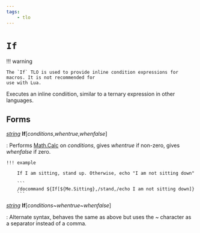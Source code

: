 ```yaml
---
tags:
    - tlo
---
```

# `If`


!!! warning

    The `If` TLO is used to provide inline condition expressions for macros. It is not recommended for
    use with Lua.

Executes an inline condiition, similar to a ternary expression in other languages.

## Forms

[_string_][string] **If**[_conditions_,_whentrue_,_whenfalse_]

:   Performs [Math.Calc][Math.Calc] on _conditions_, gives _whentrue_ if non-zero, gives _whenfalse_ if zero.

    !!! example

        If I am sitting, stand up. Otherwise, echo "I am not sitting down"

        ```
        /docommand ${If[${Me.Sitting},/stand,/echo I am not sitting down]}
        ```

[_string_][string] **If**[_conditions_\~_whentrue_\~_whenfalse_]

:   Alternate syntax, behaves the same as above but uses the \~ character as a separator instead of a comma.   

[string]: ../data-types/datatype-string.md
[Math.Calc]: ..//data-types/datatype-math.md#calc
[int]: ../data-types/datatype-int.md
[string]: ../data-types/datatype-string.md
[achievementobj]: datatype-achievementobj.md
[bool]: ../data-types/datatype-bool.md
[time]: datatype-time.md
[achievement]: ../data-types/datatype-achievement.md
[achievementcat]: ../data-types/datatype-achievementcat.md
[altability]: datatype-altability.md
[spell]: datatype-spell.md
[bandolieritem]: #bandolieritem-datatype
[int64]: ../data-types/datatype-int64.md
[timestamp]: datatype-timestamp.md
[float]: ../data-types/datatype-float.md
[buff]: datatype-buff.md
[spawn]: ../data-types/datatype-spawn.md
[auratype]: datatype-auratype.md
[item]: datatype-item.md
[worldlocation]: datatype-worldlocation.md
[ticks]: datatype-ticks.md
[fellowship]: datatype-fellowship.md
[strinrg]: datatype-string.md
[xtarget]: datatype-xtarget.md
[dzmember]: datatype-dzmember.md
[window]: datatype-window.md
[zone]: datatype-zone.md
[fellowshipmember]: datatype-fellowshipmember.md
[class]: datatype-class.md
[heading]: datatype-heading.md
[ground]: datatype-ground.md
[inifile]: datatype-inifile.md
[inifilesection]: datatype-inifilesection.md
[inifilesectionkey]: datatype-inifilesectionkey.md
[double]: ../data-types/datatype-double.md
[invslot]: datatype-invslot.md
[augtype]: datatype-augtype.md
[itemspell]: datatype-itemspell.md
[evolving]: datatype-evolving.md
[keyringitem]: datatype-keyringitem.md
[raidmember]: datatype-raidmember.md
[body]: datatype-body.md
[cachedbuff]: datatype-cachedbuff.md
[deity]: datatype-deity.md
[race]: datatype-race.md
[taskmember]: datatype-task.md
[achievementmgr]: #achievementmgr-type
[itemfilterdata]: #itemfilterdata-type
[advlootitem]: #advlootitem-type
[alert]: #alert-type
[alertlist]: #alertlist-type
[friends]: #friends-type
